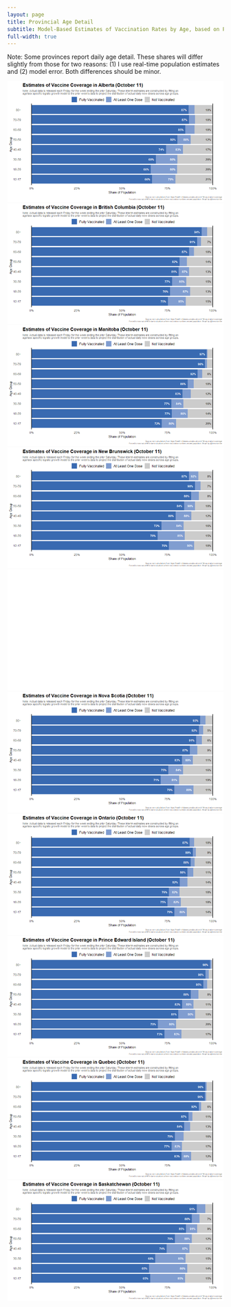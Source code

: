 ```yaml
---
layout: page
title: Provincial Age Detail
subtitle: Model-Based Estimates of Vaccination Rates by Age, based on PHAC data with a 6-13 day lag
full-width: true
---
```


Note: Some provinces report daily age detail. These shares will differ slightly from those for two reasons: (1) I use real-time population estimates and (2) model error. Both differences should be minor.


<span style='display:block;text-align:center'>![](Plots/ProvAge/ageplot_AB.png)![](Plots/ProvAge/ageplot_BC.png)![](Plots/ProvAge/ageplot_MB.png)![](Plots/ProvAge/ageplot_NB.png)![](Plots/ProvAge/ageplot_NL.png)![](Plots/ProvAge/ageplot_NS.png)![](Plots/ProvAge/ageplot_ON.png)![](Plots/ProvAge/ageplot_PE.png)![](Plots/ProvAge/ageplot_QC.png)![](Plots/ProvAge/ageplot_SK.png)</span>
